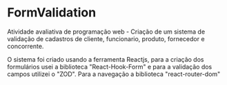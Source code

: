 # FormValidation
 Atividade avaliativa de  programação web - Criação de um sistema de validação de cadastros de cliente, funcionario, produto, fornecedor e concorrente. 

 O sistema foi criado usando a ferramenta Reactjs, para a criação dos formulários usei a biblioteca "React-Hook-Form" e para a validação dos campos utilizei o "ZOD". Para a navegação a biblioteca "react-router-dom"
